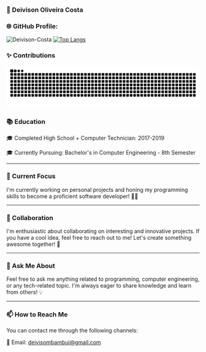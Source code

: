 ### 👤 Deivison Oliveira Costa

### 🌐 GitHub Profile:

![Deivison-Costa](https://github-readme-stats.vercel.app/api?username=Deivison-Costa&show_icons=true&theme=radical)
[![Top Langs](https://github-readme-stats.vercel.app/api/top-langs/?username=Deivison-Costa&layout=compact&theme=radical)](https://github.com/Deivison-Costa)

### ✨ Contributions
![Snake Animation](https://github.com/Deivison-Costa/Deivison-Costa/blob/output/github-contribution-grid-snake-dark.svg)

### 📚 Education

🎓 Completed High School + Computer Technician: 2017-2019

🎓 Currently Pursuing: Bachelor's in Computer Engineering - 8th Semester

---

### 🔭 Current Focus 
I'm currently working on personal projects and honing my programming skills to become a proficient software developer! 👨‍💻

---

### 👯 Collaboration

I'm enthusiastic about collaborating on interesting and innovative projects. If you have a cool idea, feel free to reach out to me! Let's create something awesome together! 🤝

---

### 💬 Ask Me About

Feel free to ask me anything related to programming, computer engineering, or any tech-related topic. I'm always eager to share knowledge and learn from others! 💡

---

### 📫 How to Reach Me

You can contact me through the following channels:

📧 Email: deivisombambui@gmail.com
